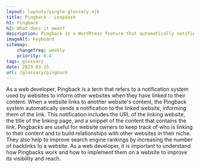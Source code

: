 ```yaml
--- 
layout: layouts/single-glossary.njk
title: Pingback - Loopdash
h1: Pingback
h2: What does it mean?
description: Pingback is a WordPress feature that automatically notifies a website when another website links to its content, allowing for easier cross-referencing and backlinking.
imageAlt: keyboard
sitemap:
	changefreq: weekly
	priority: 0.4
tags: glossary
date: 2023-03-15
url: /glossary/pingback
---
```


As a web developer, Pingback is a term that refers to a notification system used by websites to inform other websites when they have linked to their content. When a website links to another website's content, the Pingback system automatically sends a notification to the linked website, informing them of the link. This notification includes the URL of the linking website, the title of the linking page, and a snippet of the content that contains the link. Pingbacks are useful for website owners to keep track of who is linking to their content and to build relationships with other websites in their niche. They also help to improve search engine rankings by increasing the number of backlinks to a website. As a web developer, it is important to understand how Pingbacks work and how to implement them on a website to improve its visibility and reach.
